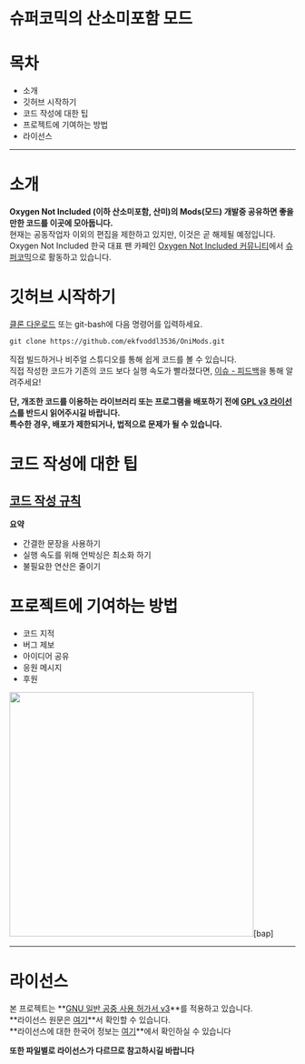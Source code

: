 슈퍼코믹의 산소미포함 모드
==============
# 목차
  * 소개
  * 깃허브 시작하기
  * 코드 작성에 대한 팁
  * 프로젝트에 기여하는 방법
  * 라이선스
  
**************  
  
# 소개  
**Oxygen Not Included (이하 산소미포함, 산미)의 Mods(모드) 개발중 공유하면 좋을만한 코드를 이곳에 모아둡니다.**  
현재는 공동작업자 이외의 편집을 제한하고 있지만, 이것은 곧 해제될 예정입니다.  
Oxygen Not Included 한국 대표 팬 카페인 [Oxygen Not Included 커뮤니티][fancafelink]에서 [슈퍼코믹][userinfo]으로 활동하고 있습니다.  
  
# 깃허브 시작하기
[클론 다운로드][download] 또는 git-bash에 다음 명령어를 입력하세요.  
```   
git clone https://github.com/ekfvoddl3536/OniMods.git
```
직접 빌드하거나 비주얼 스튜디오를 통해 쉽게 코드를 볼 수 있습니다.  
직접 작성한 코드가 기존의 코드 보다 실행 속도가 빨라졌다면, [이슈 - 피드백][feedback]을 통해 알려주세요!  

**단, 개조한 코드를 이용하는 라이브러리 또는 프로그램을 배포하기 전에 [GPL v3 라이선스][license]를 반드시 읽어주시길 바랍니다.**  
**특수한 경우, 배포가 제한되거나, 법적으로 문제가 될 수 있습니다.**
  
# 코드 작성에 대한 팁
## [코드 작성 규칙][rule1]
**요약**
  * 간결한 문장을 사용하기
  * 실행 속도를 위해 언박싱은 최소화 하기
  * 불필요한 연산은 줄이기
  
# 프로젝트에 기여하는 방법
  * 코드 지적
  * 버그 제보
  * 아이디어 공유
  * 응원 메시지
  * 후원
  
<div>
 <img width="430" src="https://user-images.githubusercontent.com/42625666/65418347-38431a00-de37-11e9-8161-16374cf804a1.png">[bap]
</div>

***************************

라이선스
=====================
본 프로젝트는 **[GNU 일반 공중 사용 허가서 v3][gplwiki]**를 적용하고 있습니다.  
**라이선스 원문은 [여기][license]**서 확인할 수 있습니다.  
**라이선스에 대한 한국어 정보는 [여기][nwk]**에서 확인하실 수 있습니다

**또한 파일별로 라이선스가 다르므로 참고하시길 바랍니다**


  
[fancafelink]: https://cafe.naver.com/oniforum  
[userinfo]: https://cafe.naver.com/oniforum?iframe_url=/CafeMemberNetworkView.nhn%3Fm=view%26clubid=28950505%26memberid=ekfvoddl3535%26networkSearchKey=Article%26networkSearchType=7#
[download]: https://github.com/ekfvoddl3536/OniMods/archive/master.zip
[feedback]: https://github.com/ekfvoddl3536/OniMods/issues/new/choose
[license]: https://github.com/ekfvoddl3536/OniMods/blob/master/LICENSE
[rule1]: https://github.com/ekfvoddl3536/OniMods/blob/master/CONTRIBUTING.md
[gplwiki]: https://ko.wikipedia.org/wiki/GNU_%EC%9D%BC%EB%B0%98_%EA%B3%B5%EC%A4%91_%EC%82%AC%EC%9A%A9_%ED%97%88%EA%B0%80%EC%84%9C
[nwk]: https://namu.wiki/w/GNU%20%EC%9D%BC%EB%B0%98%20%EA%B3%B5%EC%A4%91%20%EC%82%AC%EC%9A%A9%20%ED%97%88%EA%B0%80%EC%84%9C
[bap]: https://www.patreon.com/join/supercomic
